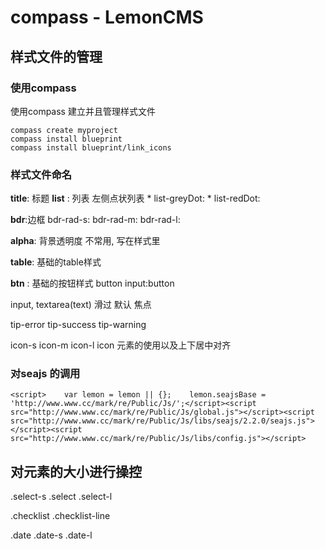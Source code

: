 # compass - LemonCMS

## 样式文件的管理

### 使用compass

使用compass 建立并且管理样式文件

```
compass create myproject
compass install blueprint
compass install blueprint/link_icons
```

### 样式文件命名

**title**: 标题 **list** : 列表 左侧点状列表 * list-greyDot: * list-redDot:

**bdr**:边框 bdr-rad-s: bdr-rad-m: bdr-rad-l:

**alpha**: 背景透明度 不常用, 写在样式里

**table**: 基础的table样式

**btn** : 基础的按钮样式 button input:button

input, textarea(text) 滑过 默认 焦点

tip-error tip-success tip-warning

icon-s icon-m icon-l icon 元素的使用以及上下居中对齐

### 对seajs 的调用

```
<script>    var lemon = lemon || {};    lemon.seajsBase = 'http://www.www.cc/mark/re/Public/Js/';</script><script src="http://www.www.cc/mark/re/Public/Js/global.js"></script><script src="http://www.www.cc/mark/re/Public/Js/libs/seajs/2.2.0/seajs.js"></script><script src="http://www.www.cc/mark/re/Public/Js/libs/config.js"></script>
```

## 对元素的大小进行操控

.select-s .select .select-l

.checklist .checklist-line

.date .date-s .date-l